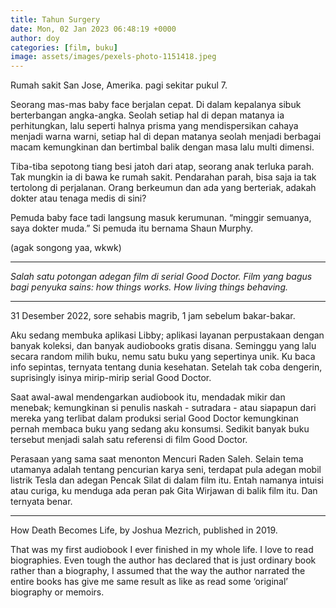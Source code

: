 ```yaml
---
title: Tahun Surgery
date: Mon, 02 Jan 2023 06:48:19 +0000
author: doy
categories: [film, buku]
image: assets/images/pexels-photo-1151418.jpeg
---
```


Rumah sakit San Jose, Amerika. pagi sekitar pukul 7.

Seorang mas-mas baby face berjalan cepat. Di dalam kepalanya sibuk berterbangan angka-angka. Seolah setiap hal di depan matanya ia perhitungkan, lalu seperti halnya prisma yang mendispersikan cahaya menjadi warna warni, setiap hal di depan matanya seolah menjadi berbagai macam kemungkinan dan bertimbal balik dengan masa lalu multi dimensi.

Tiba-tiba sepotong tiang besi jatoh dari atap, seorang anak terluka parah. Tak mungkin ia di bawa ke rumah sakit. Pendarahan parah, bisa saja ia tak tertolong di perjalanan. Orang berkeumun dan ada yang berteriak, adakah dokter atau tenaga medis di sini?

Pemuda baby face tadi langsung masuk kerumunan. “minggir semuanya, saya dokter muda.” Si pemuda itu bernama Shaun Murphy.

(agak songong yaa, wkwk)

* * *

_Salah satu potongan adegan film di serial Good Doctor. Film yang bagus bagi penyuka sains: how things works. How living things behaving._

* * *

31 Desember 2022, sore sehabis magrib, 1 jam sebelum bakar-bakar.

Aku sedang membuka aplikasi Libby; aplikasi layanan perpustakaan dengan banyak koleksi, dan banyak audiobooks gratis disana. Seminggu yang lalu secara random milih buku, nemu satu buku yang sepertinya unik. Ku baca info sepintas, ternyata tentang dunia kesehatan. Setelah tak coba dengerin, suprisingly isinya mirip-mirip serial Good Doctor.

Saat awal-awal mendengarkan audiobook itu, mendadak mikir dan menebak; kemungkinan si penulis naskah - sutradara - atau siapapun dari mereka yang terlibat dalam produksi serial Good Doctor kemungkinan pernah membaca buku yang sedang aku konsumsi. Sedikit banyak buku tersebut menjadi salah satu referensi di film Good Doctor.

Perasaan yang sama saat menonton Mencuri Raden Saleh. Selain tema utamanya adalah tentang pencurian karya seni, terdapat pula adegan mobil listrik Tesla dan adegan Pencak Silat di dalam film itu. Entah namanya intuisi atau curiga, ku menduga ada peran pak Gita Wirjawan di balik film itu. Dan ternyata benar.

* * *

How Death Becomes Life, by Joshua Mezrich, published in 2019.

That was my first audiobook I ever finished in my whole life. I love to read biographies. Even tough the author has declared that is just ordinary book rather than a biography, I assumed that the way the author narrated the entire books has give me same result as like as read some ‘original’ biography or memoirs.
